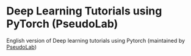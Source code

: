 # Deep Learning Tutorials using PyTorch (PseudoLab)

English version of Deep learning tutorials using Pytorch (maintained by [PseudoLab](https://pseudo-lab.com/))
